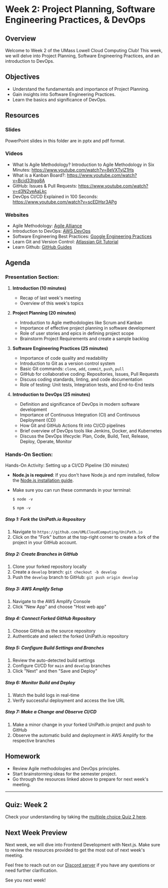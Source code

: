 # Week 2: Project Planning, Software Engineering Practices, & DevOps

## Overview

Welcome to Week 2 of the UMass Lowell Cloud Computing Club! This week, we will delve into Project Planning, Software Engineering Practices, and an introduction to DevOps.

## Objectives

- Understand the fundamentals and importance of Project Planning.
- Gain insights into Software Engineering Practices.
- Learn the basics and significance of DevOps.

## Resources

### Slides

PowerPoint slides in this folder are in pptx and pdf format. 

### Videos
- What Is Agile Methodology? Introduction to Agile Methodology in Six Minutes: https://www.youtube.com/watch?v=8eVXTyIZ1Hs
- What is a Kanban Board?: https://www.youtube.com/watch?v=Bcid33tgq8A
- GitHub: Issues & Pull Requests: https://www.youtube.com/watch?v=d3N2yeAaLkc
- DevOps CI/CD Explained in 100 Seconds: https://www.youtube.com/watch?v=scEDHsr3APg

### Websites
- Agile Methodology: [Agile Alliance](https://www.agilealliance.org/agile101/)
- Introduction to DevOps: [AWS DevOps](https://aws.amazon.com/devops/what-is-devops/)
- Software Engineering Best Practices: [Google Engineering Practices](https://google.github.io/eng-practices/)
- Learn Git and Version Control: [Atlassian Git Tutorial](https://www.atlassian.com/git/tutorials/what-is-version-control)
- Learn Github: [GitHub Guides](https://guides.github.com/)

## Agenda

### Presentation Section:

1. **Introduction (10 minutes)**
    - Recap of last week's meeting
    - Overview of this week's topics

2. **Project Planning (20 minutes)**
    - Introduction to Agile methodologies like Scrum and Kanban
    - Importance of effective project planning in software development
    - Role of user stories and epics in defining project scope
    - Brainstorm Project Requirements and create a sample backlog

3. **Software Engineering Practices (25 minutes)**
    - Importance of code quality and readability
    - Introduction to Git as a version control system
    - Basic Git commands: `clone`, `add`, `commit`, `push`, `pull`
    - GitHub for collaborative coding: Repositories, Issues, Pull Requests
    - Discuss coding standards, linting, and code documentation
    - Role of testing: Unit tests, Integration tests, and End-to-End tests

4. **Introduction to DevOps (25 minutes)**
    - Definition and significance of DevOps in modern software development
    - Importance of Continuous Integration (CI) and Continuous Deployment (CD)
    - How Git and GitHub Actions fit into CI/CD pipelines
    - Brief overview of DevOps tools like Jenkins, Docker, and Kubernetes
    - Discuss the DevOps lifecycle: Plan, Code, Build, Test, Release, Deploy, Operate, Monitor

### Hands-On Section:

Hands-On Activity: Setting up a CI/CD Pipeline (30 minutes)

- **Node.js is required**: If you don't have Node.js and npm installed, follow the [Node.js installation guide](https://nodejs.org/en/download/).
- Make sure you can run these commands in your terminal: 
    ```
    $ node -v
    ```

    ```
    $ npm -v
    ```

##### Step 1: Fork the UniPath.io Repository
1. Navigate to `https://github.com/UMLCloudComputing/UniPath.io`
2. Click on the "Fork" button at the top-right corner to create a fork of the project in your GitHub account.

##### Step 2: Create Branches in GitHub
1. Clone your forked repository locally
2. Create a `develop` branch: `git checkout -b develop`
3. Push the `develop` branch to GitHub: `git push origin develop`

##### Step 3: AWS Amplify Setup
1. Navigate to the AWS Amplify Console
2. Click "New App" and choose "Host web app"

##### Step 4: Connect Forked GitHub Repository
1. Choose GitHub as the source repository
2. Authenticate and select the forked UniPath.io repository

##### Step 5: Configure Build Settings and Branches
1. Review the auto-detected build settings
2. Configure CI/CD for `main` and `develop` branches
3. Click "Next" and then "Save and Deploy"

##### Step 6: Monitor Build and Deploy
1. Watch the build logs in real-time
2. Verify successful deployment and access the live URL

##### Step 7: Make a Change and Observe CI/CD
1. Make a minor change in your forked UniPath.io project and push to GitHub
2. Observe the automatic build and deployment in AWS Amplify for the respective branches


## Homework

- Review Agile methodologies and DevOps principles.
- Start brainstorming ideas for the semester project.
- Go through the resources linked above to prepare for next week's meeting.

---

## Quiz: Week 2 

Check your understanding by taking the [multiple choice Quiz 2 here](./Quiz%202.md). 

## Next Week Preview

Next week, we will dive into Frontend Development with Next.js. Make sure to review the resources provided to get the most out of next week's meeting.

Feel free to reach out on our [Discord server](https://discord.gg/WC2NdqYtDt) if you have any questions or need further clarification.

See you next week!
